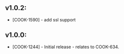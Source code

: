 ## v1.0.2:

* [COOK-1590] - add ssl support

## v1.0.0:

* [COOK-1244] - Initial release - relates to COOK-634.
